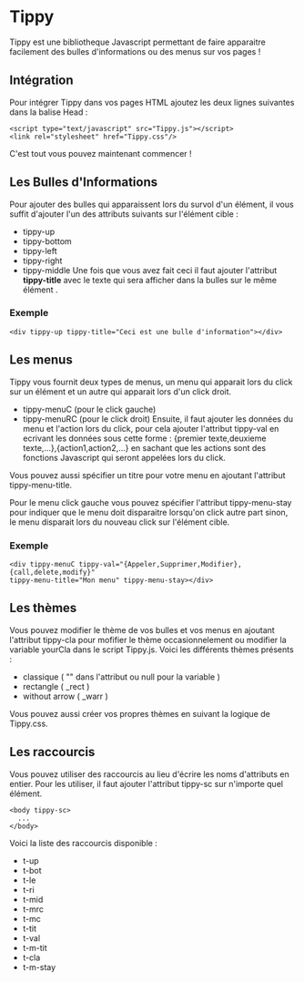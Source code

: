 # Tippy
Tippy est une bibliotheque Javascript permettant de faire apparaitre facilement des bulles d'informations ou des menus sur vos pages !

## Intégration
Pour intégrer Tippy dans vos pages HTML ajoutez les deux lignes suivantes dans la balise Head :
```
<script type="text/javascript" src="Tippy.js"></script>
<link rel="stylesheet" href="Tippy.css"/>
```
C'est tout vous pouvez maintenant commencer !

## Les Bulles d'Informations
Pour ajouter des bulles qui apparaissent lors du survol d'un élément, il vous suffit d'ajouter l'un des attributs suivants sur l'élément cible :
* tippy-up
* tippy-bottom
* tippy-left
* tippy-right
* tippy-middle
Une fois que vous avez fait ceci il faut ajouter l'attribut **tippy-title** avec le texte qui sera afficher dans la bulles sur le même élément .

### Exemple
```
<div tippy-up tippy-title="Ceci est une bulle d'information"></div>
```

## Les menus
Tippy vous fournit deux types de menus, un menu qui apparait lors du click sur un élément et un autre qui apparait lors d'un click droit.
* tippy-menuC (pour le click gauche)
* tippy-menuRC (pour le click droit)
Ensuite, il faut ajouter les données du menu et l'action lors du click, pour cela ajouter l'attribut tippy-val en ecrivant les données sous cette forme : {premier texte,deuxieme texte,...},{action1,action2,...} en sachant que les actions sont des fonctions Javascript qui seront appelées lors du click.

Vous pouvez aussi spécifier un titre pour votre menu en ajoutant l'attribut tippy-menu-title.

Pour le menu click gauche vous pouvez spécifier l'attribut tippy-menu-stay pour indiquer que le menu doit disparaitre lorsqu'on click autre part sinon, le menu disparait lors du nouveau click sur l'élément cible.

### Exemple
```
<div tippy-menuC tippy-val="{Appeler,Supprimer,Modifier},{call,delete,modify}"
tippy-menu-title="Mon menu" tippy-menu-stay></div>
```

## Les thèmes
Vous pouvez modifier le thème de vos bulles et vos menus en ajoutant l'attribut tippy-cla pour mofifier le thème occasionnelement ou modifier la variable yourCla dans le script Tippy.js. 
Voici les différents thèmes présents :
* classique ( "" dans l'attribut ou null pour la variable )
* rectangle ( _rect )
* without arrow ( _warr )

Vous pouvez aussi créer vos propres thèmes en suivant la logique de Tippy.css.

## Les raccourcis
Vous pouvez utiliser des raccourcis au lieu d'écrire les noms d'attributs en entier. Pour les utiliser, il faut ajouter l'attribut tippy-sc sur n'importe quel élément.
```
<body tippy-sc>
  ...
</body>
```
Voici la liste des raccourcis disponible :
* t-up
* t-bot
* t-le
* t-ri
* t-mid
* t-mrc
* t-mc
* t-tit
* t-val
* t-m-tit
* t-cla
* t-m-stay

